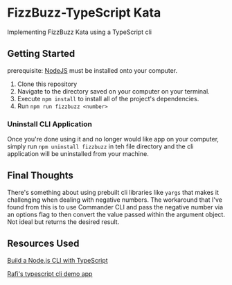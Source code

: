 # FizzBuzz-TypeScript Kata

Implementing FizzBuzz Kata using a TypeScript cli

## Getting Started

prerequisite: [NodeJS](https://nodejs.org/) must be installed onto your computer. 

1. Clone this repository 
2. Navigate to the directory saved on your computer on your terminal. 
3. Execute `npm install` to install all of the project's dependencies. 
4. Run `npm run fizzbuzz <number>`

### Uninstall CLI Application 
Once you're done using it and no longer would like app on your computer, simply run `npm uninstall fizzbuzz` in teh file directory and the cli application will be uninstalled from your machine. 

## Final Thoughts
There's something about using prebuilt cli libraries like `yargs` that makes it challenging when dealing with negative numbers. The workaround that I've found from this is to use Commander CLI and pass the negative number via an options flag to then convert the value passed within the argument object. Not ideal but returns the desired result. 

## Resources Used

[Build a Node.js CLI with TypeScript](https://medium.com/geekculture/building-a-node-js-cli-with-typescript-packaged-and-distributed-via-homebrew-15ba2fadcb81)

[Rafi's typescript cli demo app](https://github.com/rjdeloss/cli-typescript-demo)